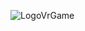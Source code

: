 ![LogoVrGame](https://github.com/Nicoxgames/WorldOdysseyVR/assets/116258727/be9b7371-97c5-4e62-926f-05779810f7b3)
